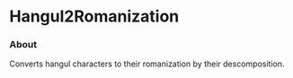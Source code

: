 # Hangul2Romanization

### About

Converts hangul characters to their romanization by their descomposition.
